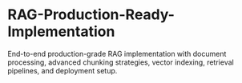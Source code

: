 # RAG-Production-Ready-Implementation
End-to-end production-grade RAG implementation with document processing, advanced chunking strategies, vector indexing, retrieval pipelines, and deployment setup.
